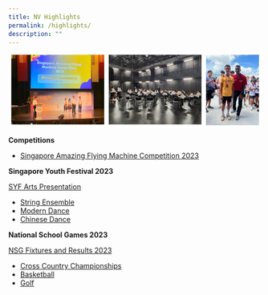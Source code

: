 ```yaml
---
title: NV Highlights
permalink: /highlights/
description: ""
---
```

![](/images/highlightscollage.JPG)

**Competitions**
* [Singapore Amazing Flying Machine Competition 2023](safmc2023)

 **Singapore Youth Festival 2023** 
 
 [SYF Arts Presentation ](https://www.northvistasec.moe.edu.sg/files/Resource%20Page/News/SYF%202023%20-%20Arts%20Presentation.pdf)
* [String Ensemble](syf2023strings)
* [Modern Dance](moderndancesyf2023)
* [Chinese Dance](chinesedancesyf2023)

**National School Games 2023** 
	
[NSG Fixtures and Results 2023](https://www.northvistasec.moe.edu.sg/announcement/news/nationalschoolgames2023/)
* [Cross Country Championships](crosscountry)
* [Basketball](nsgbasketball)
* [Golf](nsggolf2023) <p></p>